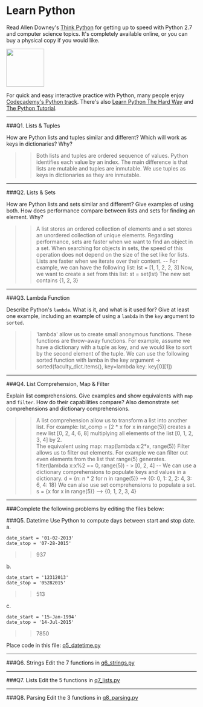 # Learn Python

Read Allen Downey's [Think Python](http://www.greenteapress.com/thinkpython/) for getting up to speed with Python 2.7 and computer science topics. It's completely available online, or you can buy a physical copy if you would like.

<a href="http://www.greenteapress.com/thinkpython/"><img src="img/think_python.png" style="width: 100px;" target="_blank"></a>

For quick and easy interactive practice with Python, many people enjoy [Codecademy's Python track](http://www.codecademy.com/en/tracks/python). There's also [Learn Python The Hard Way](http://learnpythonthehardway.org/book/) and [The Python Tutorial](https://docs.python.org/2/tutorial/).

---

###Q1. Lists &amp; Tuples

How are Python lists and tuples similar and different? Which will work as keys in dictionaries? Why?

>> Both lists and tuples are ordered sequence of values. Python identifies each value by an index.  The main difference is that lists are mutable and tuples are inmutable. 
We use tuples as keys in dictionaries as they are inmutable.  

---

###Q2. Lists &amp; Sets

How are Python lists and sets similar and different? Give examples of using both. How does performance compare between lists and sets for finding an element. Why?

>> A list stores an ordered collection of elements and a set stores an unordered collection of unique elements.
Regarding performance, sets are faster when we want to find an object in a set.  When searching for objects in sets, the speed of this operation does not depend 
on the size of the set like for lists.
Lists are faster when we iterate over their content.
--
For example, we can have the following list:
lst = [1, 1, 2, 2, 3]
Now, we want to create a set from this list:
st = set(lst)
The new set contains {1, 2, 3}

---

###Q3. Lambda Function

Describe Python's `lambda`. What is it, and what is it used for? Give at least one example, including an example of using a `lambda` in the `key` argument to `sorted`.

>> 'lambda' allow us to create small anonymous functions.  These functions are throw-away functions.
For example, assume we have a dictionary with a tuple as key, and we would like to sort by the second element of the tuple.
We can use the following sorted function with lamba in the key argument -> 
sorted(faculty_dict.items(), key=lambda key: key[0][1])


---

###Q4. List Comprehension, Map &amp; Filter

Explain list comprehensions. Give examples and show equivalents with `map` and `filter`. How do their capabilities compare? Also demonstrate set comprehensions and dictionary comprehensions.

>> A list comprehension allow us to transform a list into another list.
For example:  lst_comp = [2 * x for x in range(5)] creates a new list [0, 2, 4, 6, 8] 
multiplying all elements of the list [0, 1, 2, 3, 4] by 2.  
The equivalent using map: map(lambda x:2*x, range(5))
Filter allows us to filter out elements. For example we can filter out even elements from
the list that range(5) generates.
filter(lambda x:x%2 == 0, range(5)) - > [0, 2, 4]
--
We can use a dictionary comprehensions to populate keys and values in a dictionary.
d = {n: n * 2 for n in range(5)} --> {0: 0, 1: 2, 2: 4, 3: 6, 4: 18}
We can also use set comprehensions to populate a set.
s = {x for x in range(5)} --> {0, 1, 2, 3, 4}
---

###Complete the following problems by editing the files below:

###Q5. Datetime
Use Python to compute days between start and stop date.   
a.  

```
date_start = '01-02-2013'    
date_stop = '07-28-2015'
```

>> 937

b.  
```
date_start = '12312013'  
date_stop = '05282015'  
```

>> 513

c.  
```
date_start = '15-Jan-1994'      
date_stop = '14-Jul-2015'  
```

>> 7850

Place code in this file: [q5_datetime.py](python/q5_datetime.py)

---

###Q6. Strings
Edit the 7 functions in [q6_strings.py](python/q6_strings.py)

---

###Q7. Lists
Edit the 5 functions in [q7_lists.py](python/q7_lists.py)

---

###Q8. Parsing
Edit the 3 functions in [q8_parsing.py](python/q8_parsing.py)





